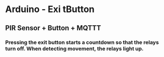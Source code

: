# Arduino - Exi tButton
## PIR Sensor + Button + MQTTT
### Pressing the exit button starts a countdown so that the relays turn off. When detecting movement, the relays light up.